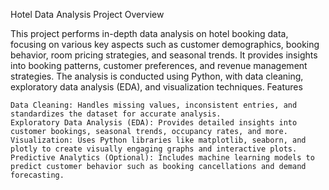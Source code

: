 Hotel Data Analysis Project
Overview

This project performs in-depth data analysis on hotel booking data, focusing on various key aspects such as customer demographics, booking behavior, room pricing strategies, and seasonal trends. It provides insights into booking patterns, customer preferences, and revenue management strategies. The analysis is conducted using Python, with data cleaning, exploratory data analysis (EDA), and visualization techniques.
Features

    Data Cleaning: Handles missing values, inconsistent entries, and standardizes the dataset for accurate analysis.
    Exploratory Data Analysis (EDA): Provides detailed insights into customer bookings, seasonal trends, occupancy rates, and more.
    Visualization: Uses Python libraries like matplotlib, seaborn, and plotly to create visually engaging graphs and interactive plots.
    Predictive Analytics (Optional): Includes machine learning models to predict customer behavior such as booking cancellations and demand forecasting.
